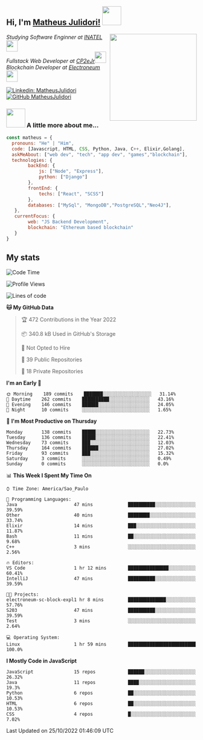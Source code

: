 <h2> Hi, I'm <a href="https://matheusjulidori.github.io" target="_blank">Matheus Julidori!</a> <img src="https://media.giphy.com/media/12oufCB0MyZ1Go/giphy.gif" width="50"></h2>
<img align='right' src="https://media.giphy.com/media/3oKIPnAiaMCws8nOsE/giphy.gif" width="230" height="auto">
<p><em>Studying Software Enginner at <a href="http://www.inatel.br" target="_blank">INATEL</a><img src="https://media.giphy.com/media/fYSnHlufseco8Fh93Z/giphy.gif" width="30"></br>
  Fullstack Web Developer at <a href="http://www.cp2ejr.com.br" target="_blank">CP2eJr</a><img src="https://media.giphy.com/media/WUlplcMpOCEmTGBtBW/giphy.gif" width="30"></br>
  Blockchain Developer at <a href="https://www.electroneum.com" target="_blank">Electroneum</a><img src="https://media.giphy.com/media/WUlplcMpOCEmTGBtBW/giphy.gif" width="30"> 
</em></p>

[![Linkedin: MatheusJulidori](https://img.shields.io/badge/-MatheusJulidori-blue?style=flat-square&logo=Linkedin&logoColor=white&link=https://www.linkedin.com/in/MatheusJulidori/)](https://www.linkedin.com/in/MatheusJulidori/)
[![GitHub MatheusJulidori](https://img.shields.io/github/followers/matheusjulidori?label=follow&style=social)](https://github.com/MatheusJulidori)


### <img src="https://media.giphy.com/media/VgCDAzcKvsR6OM0uWg/giphy.gif" width="50"> A little more about me...  

```javascript
const matheus = {
  pronouns: "He" | "Him",
  code: [Javascript, HTML, CSS, Python, Java, C++, Elixir,Golang],
  askMeAbout: ["web dev", "tech", "app dev", "games","blockchain"],
  technologies: {
        backEnd: {
            js: ["Node", "Express"],
            python: ["Django"]
        },
        frontEnd: {
            techs: ["React", "SCSS"]
        },
        databases: ["MySql", "MongoDB","PostgreSQL","Neo4J"],
   },
   currentFocus: {
        web: "JS Backend Development",
        blockchain: "Ethereum based blockchain"
   }
}
```
<h2>My stats</h2>

<!--START_SECTION:waka-->
![Code Time](http://img.shields.io/badge/Code%20Time-223%20hrs%2020%20mins-blue)

![Profile Views](http://img.shields.io/badge/Profile%20Views-0-blue)

![Lines of code](https://img.shields.io/badge/From%20Hello%20World%20I%27ve%20Written-667%20Thousand%20lines%20of%20code-blue)

**🐱 My GitHub Data** 

> 🏆 472 Contributions in the Year 2022
 > 
> 📦 340.8 kB Used in GitHub's Storage 
 > 
> 🚫 Not Opted to Hire
 > 
> 📜 39 Public Repositories 
 > 
> 🔑 18 Private Repositories  
 > 
**I'm an Early 🐤** 

```text
🌞 Morning    189 commits    ███████░░░░░░░░░░░░░░░░░░   31.14% 
🌆 Daytime    262 commits    ██████████░░░░░░░░░░░░░░░   43.16% 
🌃 Evening    146 commits    ██████░░░░░░░░░░░░░░░░░░░   24.05% 
🌙 Night      10 commits     ░░░░░░░░░░░░░░░░░░░░░░░░░   1.65%

```
📅 **I'm Most Productive on Thursday** 

```text
Monday       138 commits    █████░░░░░░░░░░░░░░░░░░░░   22.73% 
Tuesday      136 commits    █████░░░░░░░░░░░░░░░░░░░░   22.41% 
Wednesday    73 commits     ███░░░░░░░░░░░░░░░░░░░░░░   12.03% 
Thursday     164 commits    ██████░░░░░░░░░░░░░░░░░░░   27.02% 
Friday       93 commits     ███░░░░░░░░░░░░░░░░░░░░░░   15.32% 
Saturday     3 commits      ░░░░░░░░░░░░░░░░░░░░░░░░░   0.49% 
Sunday       0 commits      ░░░░░░░░░░░░░░░░░░░░░░░░░   0.0%

```


📊 **This Week I Spent My Time On** 

```text
⌚︎ Time Zone: America/Sao_Paulo

💬 Programming Languages: 
Java                     47 mins             ██████████░░░░░░░░░░░░░░░   39.59% 
Other                    40 mins             ████████░░░░░░░░░░░░░░░░░   33.74% 
Elixir                   14 mins             ███░░░░░░░░░░░░░░░░░░░░░░   11.87% 
Bash                     11 mins             ██░░░░░░░░░░░░░░░░░░░░░░░   9.68% 
C++                      3 mins              ░░░░░░░░░░░░░░░░░░░░░░░░░   2.56%

🔥 Editors: 
VS Code                  1 hr 12 mins        ███████████████░░░░░░░░░░   60.41% 
IntelliJ                 47 mins             ██████████░░░░░░░░░░░░░░░   39.59%

🐱‍💻 Projects: 
electroneum-sc-block-expl1 hr 8 mins         ██████████████░░░░░░░░░░░   57.76% 
S203                     47 mins             ██████████░░░░░░░░░░░░░░░   39.59% 
Test                     3 mins              ░░░░░░░░░░░░░░░░░░░░░░░░░   2.64%

💻 Operating System: 
Linux                    1 hr 59 mins        █████████████████████████   100.0%

```

**I Mostly Code in JavaScript** 

```text
JavaScript               15 repos            ██████░░░░░░░░░░░░░░░░░░░   26.32% 
Java                     11 repos            ████░░░░░░░░░░░░░░░░░░░░░   19.3% 
Python                   6 repos             ██░░░░░░░░░░░░░░░░░░░░░░░   10.53% 
HTML                     6 repos             ██░░░░░░░░░░░░░░░░░░░░░░░   10.53% 
CSS                      4 repos             █░░░░░░░░░░░░░░░░░░░░░░░░   7.02%

```



 Last Updated on 25/10/2022 01:46:09 UTC
<!--END_SECTION:waka-->
